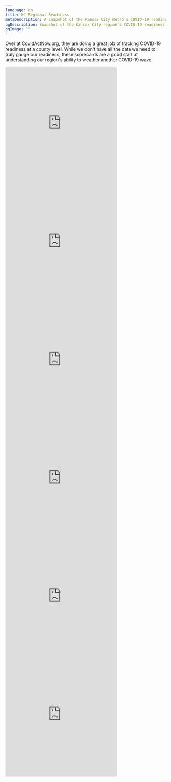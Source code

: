 ```yaml
---
language: en
title: KC Regional Readiness
metaDescription: A snapshot of the Kansas City metro's COVID-19 readiness
ogDescription: Snapshot of the Kansas City region's COVID-19 readiness
ogImage: ""
---
```

Over at [CovidActNow.org](https://www.covidactnow.org), they are doing a great job of tracking COVID-19 readiness at a county level. While we don't have all the data we need to truly gauge our readiness, these scorecards are a good start at understanding our region's ability to weather another COVID-19 wave.  

<iframe src="https://covidactnow.org/embed/us/county/20091" title="CoVid Act Now" width="350" height="370" frameBorder="0" scrolling="no"></iframe>

<iframe src="https://covidactnow.org/embed/us/county/20209" title="CoVid Act Now" width="350" height="370" frameBorder="0" scrolling="no"></iframe>

<iframe src="https://covidactnow.org/embed/us/county/29095" title="CoVid Act Now" width="350" height="370" frameBorder="0" scrolling="no"></iframe>

<iframe src="https://covidactnow.org/embed/us/county/29037" title="CoVid Act Now" width="350" height="370" frameBorder="0" scrolling="no"></iframe>

<iframe src="https://covidactnow.org/embed/us/county/29047" title="CoVid Act Now" width="350" height="370" frameBorder="0" scrolling="no"></iframe>

<iframe src="https://covidactnow.org/embed/us/county/29165" title="CoVid Act Now" width="350" height="370" frameBorder="0" scrolling="no"></iframe>